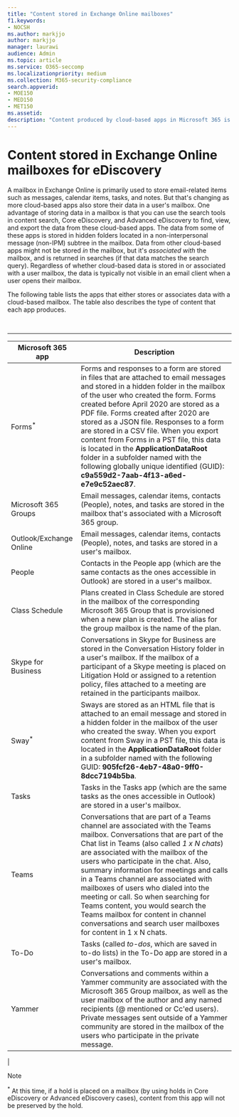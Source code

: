 ```yaml
---
title: "Content stored in Exchange Online mailboxes"
f1.keywords:
- NOCSH
ms.author: markjjo
author: markjjo
manager: laurawi
audience: Admin
ms.topic: article
ms.service: O365-seccomp
ms.localizationpriority: medium
ms.collection: M365-security-compliance
search.appverid:
- MOE150
- MED150
- MET150
ms.assetid:
description: "Content produced by cloud-based apps in Microsoft 365 is stored or associated with a user's Exchange Online mailbox. This content can be searched using Microsoft eDiscovery tools."
---
```


# Content stored in Exchange Online mailboxes for eDiscovery

A mailbox in Exchange Online is primarily used to store email-related items such as messages, calendar items, tasks, and notes. But that's changing as more cloud-based apps also store their data in a user's mailbox. One advantage of storing data in a mailbox is that you can use the search tools in content search, Core eDiscovery, and Advanced eDiscovery to find, view, and export the data from these cloud-based apps. The data from some of these apps is stored in hidden folders located in a non-interpersonal message (non-IPM) subtree in the mailbox. Data from other cloud-based apps might not be stored _in_ the mailbox, but it's _associated with_ the mailbox, and is returned in searches (if that data matches the search query). Regardless of whether cloud-based data is stored in or associated with a user mailbox, the data is typically not visible in an email client when a user opens their mailbox.

The following table lists the apps that either stores or associates data with a cloud-based mailbox. The table also describes the type of content that each app produces.

<br>

****

|Microsoft 365 app|Description|
|---|---|
|Forms<sup>*</sup>|Forms and responses to a form are stored in files that are attached to email messages and stored in a hidden folder in the mailbox of the user who created the form. Forms created before April 2020 are stored as a PDF file. Forms created after 2020 are stored as a JSON file. Responses to a form are stored in a CSV file. When you export content from Forms in a PST file, this data is located in the **ApplicationDataRoot** folder in a subfolder named with the following globally unique identified (GUID): **c9a559d2-7aab-4f13-a6ed-e7e9c52aec87**.|
|Microsoft 365 Groups|Email messages, calendar items, contacts (People), notes, and tasks are stored in the mailbox that's associated with a Microsoft 365 group.|
|Outlook/Exchange Online|Email messages, calendar items, contacts (People), notes, and tasks are stored in a user's mailbox.|
|People|Contacts in the People app (which are the same contacts as the ones accessible in Outlook) are stored in a user's mailbox.|
|Class Schedule|Plans created in Class Schedule are stored in the mailbox of the corresponding Microsoft 365 Group that is provisioned when a new plan is created. The alias for the group mailbox is the name of the plan.|
|Skype for Business|Conversations in Skype for Business are stored in the Conversation History folder in a user's mailbox. If the mailbox of a participant of a Skype meeting is placed on Litigation Hold or assigned to a retention policy, files attached to a meeting are retained in the participants mailbox.|
|Sway<sup>*</sup>|Sways are stored as an HTML file that is attached to an email message and stored in a hidden folder in the mailbox of the user who created the sway. When you export content from Sway in a PST file, this data is located in the **ApplicationDataRoot** folder in a subfolder named with the following GUID: **905fcf26-4eb7-48a0-9ff0-8dcc7194b5ba**.|
|Tasks|Tasks in the Tasks app (which are the same tasks as the ones accessible in Outlook) are stored in a user's mailbox.|
|Teams|Conversations that are part of a Teams channel are associated with the Teams mailbox. Conversations that are part of the Chat list in Teams (also called *1 x N chats*) are associated with the mailbox of the users who participate in the chat. Also, summary information for meetings and calls in a Teams channel are associated with mailboxes of users who dialed into the meeting or call. So when searching for Teams content, you would search the Teams mailbox for content in channel conversations and search user mailboxes for content in 1 x N chats.|
|To-Do|Tasks (called *to-dos*, which are saved in to-do lists) in the To-Do app are stored in a user's mailbox.|
|Yammer|Conversations and comments within a Yammer community are associated with the Microsoft 365 Group mailbox, as well as the user mailbox of the author and any named recipients (@ mentioned or Cc'ed users). Private messages sent outside of a Yammer community are stored in the mailbox of the users who participate in the private message.|
|

> [!NOTE]
> <sup>*</sup> At this time, if a hold is placed on a mailbox (by using holds in Core eDiscovery or Advanced eDiscovery cases), content from this app will not be preserved by the hold.
